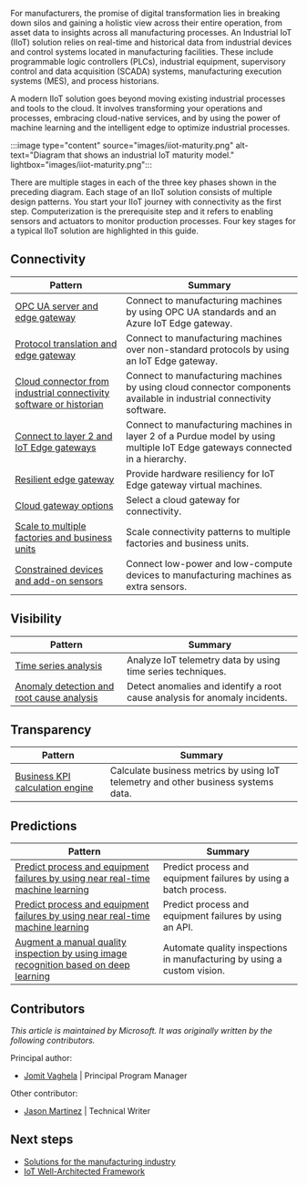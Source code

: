 For manufacturers, the promise of digital transformation lies in breaking down silos and gaining a holistic view across their entire operation, from asset data to insights across all manufacturing processes. An Industrial IoT (IIoT) solution relies on real-time and historical data from industrial devices and control systems located in manufacturing facilities. These include programmable logic controllers (PLCs), industrial equipment, supervisory control and data acquisition (SCADA) systems, manufacturing execution systems (MES), and process historians.

A modern IIoT solution goes beyond moving existing industrial processes and tools to the cloud. It involves transforming your operations and processes, embracing cloud-native services, and by using the power of machine learning and the intelligent edge to optimize industrial processes.

:::image type="content" source="images/iiot-maturity.png" alt-text="Diagram that shows an industrial IoT maturity model." lightbox="images/iiot-maturity.png":::

There are multiple stages in each of the three key phases shown in the preceding diagram. Each stage of an IIoT solution consists of multiple design patterns. You start your IIoT journey with connectivity as the first step. Computerization is the prerequisite step and it refers to enabling sensors and actuators to monitor production processes. Four key stages for a typical IIoT solution are highlighted in this guide.

## Connectivity

| Pattern | Summary |
|-------------|-------------|
| [OPC UA server and edge gateway](./iiot-connectivity-patterns.yml#opc-ua-server-and-an-iot-edge-gateway) | Connect to manufacturing machines by using OPC UA standards and an Azure IoT Edge gateway. |
| [Protocol translation and edge gateway](./iiot-connectivity-patterns.yml#protocol-translation-and-an-iot-edge-gateway) | Connect to manufacturing machines over non-standard protocols by using an IoT Edge gateway. |
| [Cloud connector from industrial connectivity software or historian](./iiot-connectivity-patterns.yml#cloud-connector-from-industrial-connectivity-software-or-a-historian)  | Connect to manufacturing machines by using cloud connector components available in industrial connectivity software. |
| [Connect to layer 2 and IoT Edge gateways](./iiot-connectivity-patterns.yml#connect-to-layer-2-and-iot-edge-gateways)  | Connect to manufacturing machines in layer 2 of a Purdue model by using multiple IoT Edge gateways connected in a hierarchy. |
| [Resilient edge gateway](./iiot-connectivity-patterns.yml#resilient-edge-gateway)  | Provide hardware resiliency for IoT Edge gateway virtual machines. |
| [Cloud gateway options](./iiot-connectivity-patterns.yml#cloud-gateway-options)  | Select a cloud gateway for connectivity.|
| [Scale to multiple factories and business units](./iiot-connectivity-patterns.yml#scale-to-multiple-factories-and-business-units)  | Scale connectivity patterns to multiple factories and business units. |
| [Constrained devices and add-on sensors](./iiot-connectivity-patterns.yml#constrained-devices-and-add-on-sensors)  | Connect low-power and low-compute devices to manufacturing machines as extra sensors. |

## Visibility

| Pattern | Summary |
|-------------|-------------|
| [Time series analysis](./iiot-visibility-patterns.yml#time-series-analysis)  | Analyze IoT telemetry data by using time series techniques.|
| [Anomaly detection and root cause analysis](./iiot-visibility-patterns.yml#anomaly-detection-and-root-cause-analysis) | Detect anomalies and identify a root cause analysis for anomaly incidents. |

## Transparency

| Pattern | Summary |
|-------------|-------------|
| [Business KPI calculation engine](./iiot-transparency-patterns.yml#business-kpi-calculation-engine) | Calculate business metrics by using IoT telemetry and other business systems data. |

## Predictions

| Pattern | Summary |
|-------------|-------------|
| [Predict process and equipment failures by using near real-time machine learning](./iiot-prediction-patterns.yml#predict-process-and-equipment-failures-by-using-near-real-time-machine-learning) | Predict process and equipment failures by using a batch process. |
| [Predict process and equipment failures by using near real-time machine learning](./iiot-prediction-patterns.yml#predict-process-and-equipment-failures-by-using-near-real-time-machine-learning) | Predict process and equipment failures by using an API. |
| [Augment a manual quality inspection by using image recognition based on deep learning](./iiot-prediction-patterns.yml#augment-a-manual-quality-inspection-by-using-image-recognition-based-on-deep-learning) | Automate quality inspections in manufacturing by using a custom vision. |

## Contributors

*This article is maintained by Microsoft. It was originally written by the following contributors.*

Principal author:

- [Jomit Vaghela](https://www.linkedin.com/in/jomit) | Principal Program Manager

Other contributor:

- [Jason Martinez](https://www.linkedin.com/in/jason-martinez-502766123) | Technical Writer

## Next steps

- [Solutions for the manufacturing industry](../../industries/manufacturing.md)
- [IoT Well-Architected Framework](/azure/architecture/framework/iot/iot-overview)

